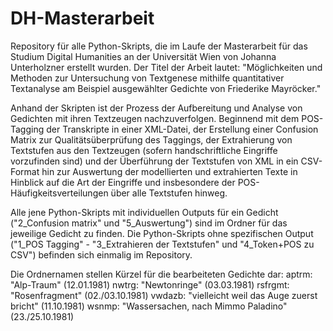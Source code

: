 # DH-Masterarbeit
Repository für alle Python-Skripts, die im Laufe der Masterarbeit für das Studium Digital Humanities an der Universität Wien von Johanna Unterholzner erstellt wurden.
Der Titel der Arbeit lautet: "Möglichkeiten und Methoden zur Untersuchung von Textgenese mithilfe quantitativer Textanalyse am Beispiel ausgewählter Gedichte von Friederike Mayröcker."

Anhand der Skripten ist der Prozess der Aufbereitung und Analyse von Gedichten mit ihren Textzeugen nachzuverfolgen. Beginnend mit dem POS-Tagging der Transkripte in einer XML-Datei, der Erstellung einer Confusion Matrix zur Qualitätsüberprüfung des Taggings, der Extrahierung von Textstufen aus den Textzeugen (sofern handschriftliche Eingriffe vorzufinden sind) und der Überführung der Textstufen von XML in ein CSV-Format hin zur Auswertung der modellierten und extrahierten Texte in Hinblick auf die Art der Eingriffe und insbesondere der POS-Häufigkeitsverteilungen über alle Textstufen hinweg. 

Alle jene Python-Skripts mit individuellen Outputs für ein Gedicht ("2_Confusion matrix" und "5_Auswertung") sind im Ordner für das jeweilige Gedicht zu finden. Die Python-Skripts ohne spezifischen Output ("1_POS Tagging" - "3_Extrahieren der Textstufen" und "4_Token+POS zu CSV") befinden sich einmalig im Repository. 

Die Ordnernamen stellen Kürzel für die bearbeiteten Gedichte dar: 
aptrm: "Alp-Traum" (12.01.1981)
nwtrg: "Newtonringe" (03.03.1981)
rsfrgmt: "Rosenfragment" (02./03.10.1981)
vwdazb: "vielleicht weil das Auge zuerst bricht" (11.10.1981)
wsnmp: "Wassersachen, nach Mimmo Paladino" (23./25.10.1981)
